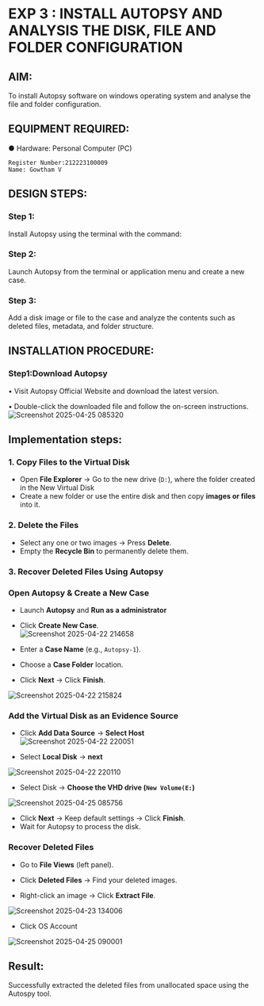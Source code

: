 # EXP 3 : INSTALL AUTOPSY AND ANALYSIS THE DISK, FILE AND FOLDER CONFIGURATION

## AIM:
To install Autopsy software on windows operating system and analyse the file and folder configuration.

## EQUIPMENT REQUIRED:
● Hardware: Personal Computer (PC)
```
Register Number:212223100009
Name: Gowtham V
```
## DESIGN STEPS:
### Step 1:
Install Autopsy using the terminal with the command:

### Step 2:
Launch Autopsy from the terminal or application menu and create a new case.

### Step 3:
Add a disk image or file to the case and analyze the contents such as deleted files, metadata, and folder structure.

## INSTALLATION PROCEDURE:
### Step1:Download Autopsy
• Visit Autopsy Official Website and download the latest version.

• Double-click the downloaded file and follow the on-screen instructions.
![Screenshot 2025-04-25 085320](https://github.com/user-attachments/assets/bae6c8c1-2d94-4639-84aa-cac512925854)


## **Implementation steps:**

### **1. Copy Files to the Virtual Disk**  
- Open **File Explorer** → Go to the new drive (`D:`), where the folder created in the New Virtual Disk
- Create a new folder or use the entire disk and then copy **images or files** into it.  

### **2. Delete the Files**  
- Select any one or two images → Press **Delete**.  
- Empty the **Recycle Bin** to permanently delete them.  

### **3. Recover Deleted Files Using Autopsy**  
### **Open Autopsy & Create a New Case** 

- Launch **Autopsy** and **Run as a administrator**  
- Click **Create New Case**.  
![Screenshot 2025-04-22 214658](https://github.com/user-attachments/assets/89ed73c4-ca95-4f21-b2f1-3a5ba2b67781)


- Enter a **Case Name** (e.g., `Autopsy-1`).  
- Choose a **Case Folder** location.  
- Click **Next** → Click **Finish**.  


![Screenshot 2025-04-22 215824](https://github.com/user-attachments/assets/6d60e194-4850-421e-9bf9-b2c758f49d81)

### **Add the Virtual Disk as an Evidence Source**  
- Click **Add Data Source**  → **Select Host**
![Screenshot 2025-04-22 220051](https://github.com/user-attachments/assets/749bc8d2-22f8-464f-9824-ca774c859132)


- Select **Local Disk** → **next** 

![Screenshot 2025-04-22 220110](https://github.com/user-attachments/assets/e56a9fe1-1c83-4256-aea6-16004f93e63e)



- Select Disk → **Choose the VHD drive (`New Volume(E:`)**

![Screenshot 2025-04-25 085756](https://github.com/user-attachments/assets/8ece4b7b-8d76-4feb-b87c-83cf128ca89b)



- Click **Next** → Keep default settings → Click **Finish**.  
- Wait for Autopsy to process the disk.  

### **Recover Deleted Files**  
- Go to **File Views** (left panel).  


- Click **Deleted Files** → Find your deleted images.  
- Right-click an image → Click **Extract File**.  

![Screenshot 2025-04-23 134006](https://github.com/user-attachments/assets/bb9e03c6-3e37-4818-a612-d3113ca590b7)


- Click OS Account

![Screenshot 2025-04-25 090001](https://github.com/user-attachments/assets/809a4b18-877a-4b69-b2dd-d30c5e3151fe)


## Result:
Successfully extracted the deleted files from unallocated space using the Autospy tool.
